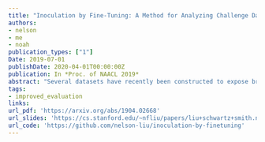 ```yaml
---
title: "Inoculation by Fine-Tuning: A Method for Analyzing Challenge Datasets"
authors:
- nelson
- me
- noah
publication_types: ["1"]
Date: 2019-07-01
publishDate: 2020-04-01T00:00:00Z
publication: In *Proc. of NAACL 2019*
abstract: "Several datasets have recently been constructed to expose brittleness in models trained on existing benchmarks. While model performance on these <i>challenge datasets</i> is significantly lower compared to the original benchmark, it is unclear what particular weaknesses they reveal. For example, a challenge dataset may be difficult because it targets phenomena that current models cannot capture, or because it simply exploits blind spots in a model's specific training set. We introduce <i>inoculation by fine-tuning</i>, a new analysis method for studying challenge datasets by exposing models (the metaphorical patient) to a small amount of data from the challenge dataset (a metaphorical pathogen) and assessing how well they can adapt. We apply our method to analyze the NLI 'stress tests' (Naik et al., 2018) and the Adversarial SQuAD dataset (Jia and Liang,2017). We show that after slight exposure, some of these datasets are no longer challenging, while others remain difficult. Our results indicate that failures on challenge datasets may lead to very different conclusions about models, training datasets, and the challenge datasets themselves."
tags:
- improved_evaluation
links:
url_pdf: 'https://arxiv.org/abs/1904.02668'
url_slides: 'https://cs.stanford.edu/~nfliu/papers/liu+schwartz+smith.naacl2019.slides.pdf'
url_code: 'https://github.com/nelson-liu/inoculation-by-finetuning'
---
```

